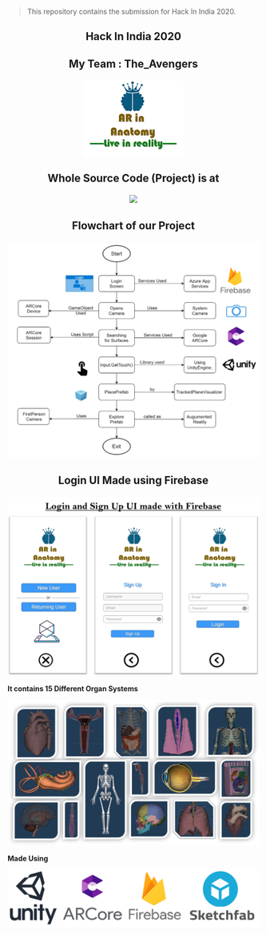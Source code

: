 
> This repository contains the submission for Hack In India 2020.
## <p align="center"> Hack In India 2020 </p>

## <p align="center"> My Team : The_Avengers </p>
<p align="center">
 <img  src="https://github.com/sanket9006/Hack-In-India/blob/master/222.png">
</p>


## <p align="center"> Whole Source Code (Project) is at  </p>


<p align="center">
 <img  src="https://drive.google.com/file/d/19HWrLlyLBFpROQ48K8Lk_Sw74hWYMt16/view?usp=sharing">
</p>


## <p align="center"> Flowchart of our Project</p>

<p align="center">
 <img  src="https://github.com/sanket9006/Hack-In-India/blob/master/sad.png">
</p>

## <p align="center"> Login UI Made using Firebase </p>

<p align="center">
 <img  src="https://github.com/sanket9006/Hack-In-India/blob/master/dddddddddd.png">
</p>


**It contains 15 Different Organ Systems**

<p align="center">
 <img  src="https://github.com/sanket9006/Hack-In-India/blob/master/9999999999999999.png">
</p>


**Made Using**

<p align="center">
 <img  src="https://github.com/sanket9006/Hack-In-India/blob/master/Unity%20%2B%20Arcore%20%2B%20Firebase%20%20%2B%20Sketchfab.png">
</p>

